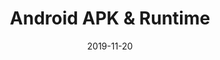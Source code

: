 ---
layout: presentations
title: Android APK & Runtime
date: 2019-11-20
event: 1st VCNC & SOCAR Client Workshop
permalink: /presentations/android-apk-and-runtime
youtube: bTBtvzfdCHU
google_presentation: 2PACX-1vSPYA5tGFaOrCMS4ziELKen9j-dt9EIXV2YkkDHjHRMehX2W-yHjDgkBiE8x8DSfwUd67f3NtTd60La
---